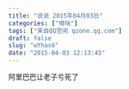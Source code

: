 ```yaml
---
title: "说说 2015年04月03日"
categories: ["嘀咕"]
tags: ["来自QQ空间 qzone.qq.com"]
draft: false
slug: "wYhas6"
date: "2015-04-03 12:13:45"
---
```


阿里巴巴让老子亏死了
